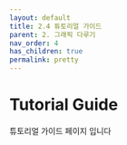 ```yaml
---
layout: default
title: 2.4 튜토리얼 가이드
parent: 2. 그래픽 다루기
nav_order: 4
has_children: true
permalink: pretty
---
```


# Tutorial Guide

튜토리얼 가이드 페이지 입니다